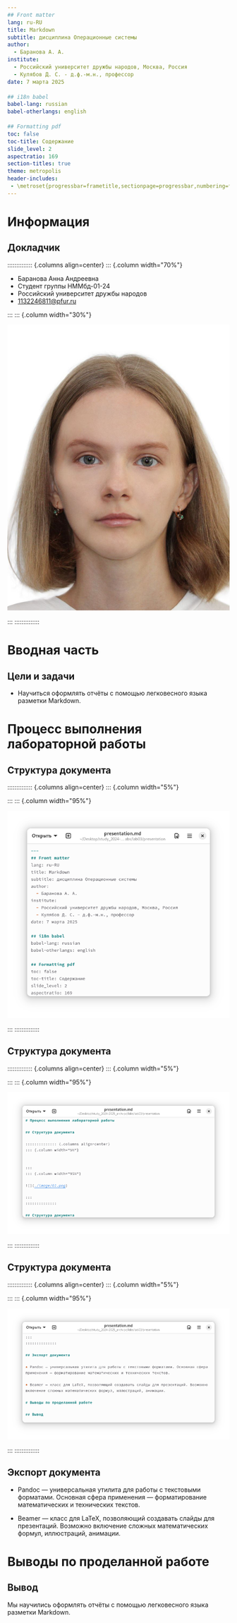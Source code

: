 ```yaml
---
## Front matter
lang: ru-RU
title: Markdown
subtitle: дисциплина Операционные системы
author:
  - Баранова А. А.
institute:
  - Российский университет дружбы народов, Москва, Россия
  - Кулябов Д. С. - д.ф.-м.н., профессор
date: 7 марта 2025

## i18n babel
babel-lang: russian
babel-otherlangs: english

## Formatting pdf
toc: false
toc-title: Содержание
slide_level: 2
aspectratio: 169
section-titles: true
theme: metropolis
header-includes:
 - \metroset{progressbar=frametitle,sectionpage=progressbar,numbering=fraction}
---
```


# Информация

## Докладчик

:::::::::::::: {.columns align=center}
::: {.column width="70%"}

  * Баранова Анна Андреевна
  * Студент группы НММбд-01-24
  * Российский университет дружбы народов
  * 1132246811@pfur.ru

:::
::: {.column width="30%"}

![](./image/mee.jpg)

:::
::::::::::::::

# Вводная часть

## Цели и задачи

- Научиться оформлять отчёты с помощью легковесного языка разметки Markdown.

# Процесс выполнения лабораторной работы

## Структура документа

:::::::::::::: {.columns align=center}
::: {.column width="5%"}


:::
::: {.column width="95%"}

![](./image/01.png)

:::
::::::::::::::

## Структура документа

:::::::::::::: {.columns align=center}
::: {.column width="5%"}


:::
::: {.column width="95%"}

![](./image/02.png)

:::
::::::::::::::

## Структура документа

:::::::::::::: {.columns align=center}
::: {.column width="5%"}


:::
::: {.column width="95%"}

![](./image/03.png)

:::
::::::::::::::

## Экспорт документа

* Pandoc — универсальная утилита для работы с текстовыми форматами. Основная сфера применения — форматирование математических и технических текстов.

* Beamer — класс для LaTeX, позволяющий создавать слайды для презентаций. Возможно включение сложных математических формул, иллюстраций, анимации.

# Выводы по проделанной работе

## Вывод

Мы научились оформлять отчёты с помощью легковесного языка разметки Markdown.
